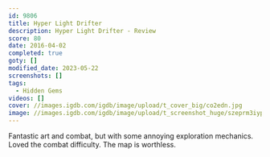 ```yaml
---
id: 9806
title: Hyper Light Drifter
description: Hyper Light Drifter - Review
score: 80
date: 2016-04-02
completed: true
goty: []
modified_date: 2023-05-22
screenshots: []
tags:
  - Hidden Gems
videos: []
cover: //images.igdb.com/igdb/image/upload/t_cover_big/co2edn.jpg
image: //images.igdb.com/igdb/image/upload/t_screenshot_huge/szeprm3iypqdgokm0kqn.jpg
---
```

Fantastic art and combat, but with some annoying exploration mechanics. Loved the combat difficulty. The map is worthless.